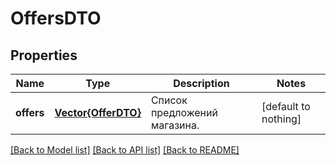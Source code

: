 # OffersDTO


## Properties
Name | Type | Description | Notes
------------ | ------------- | ------------- | -------------
**offers** | [**Vector{OfferDTO}**](OfferDTO.md) | Список предложений магазина. | [default to nothing]


[[Back to Model list]](../README.md#models) [[Back to API list]](../README.md#api-endpoints) [[Back to README]](../README.md)


